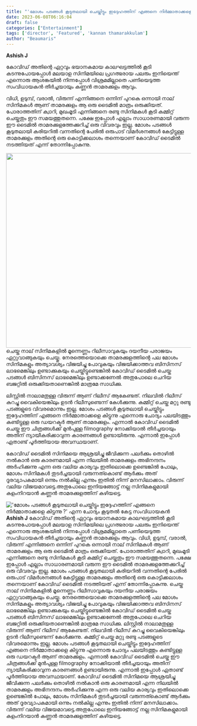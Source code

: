 ```yaml
---
title: "'മോശം പടങ്ങൾ കൂടുതലായി ചെയ്തിട്ടും ഇദ്ദേഹത്തിന് എങ്ങനെ നിർമ്മാതാക്കളെ കിട്ടുന്നു ?' എന്ന ചോദ്യം കൂടുതൽ കേട്ട സംവിധായകൻ"
date: 2023-06-08T06:16:04
draft: false
categories: ["Entertainment"]
tags: ['director', 'Featured', 'kannan thamarakkulam']
author: "Beaumaris"
---
```


<strong>Ashish J</strong>

കോവിഡ് അതിന്റെ ഏറ്റവും ഭയാനകമായ കാലഘട്ടത്തിൽ കൂടി കടന്നുപോയപ്പോൾ മലയാള സിനിമയിലെ പ്രഗത്ഭരായ പലരും ഇനിയെന്ത് എന്നൊരു ആശങ്കയിൽ നിന്നപ്പോൾ വിശ്രമമില്ലാതെ പണിയെടുത്ത സംവിധായകൻ തീർച്ചയായും കണ്ണൻ താമരക്കുളം ആവും.

വിധി, ഉടുമ്പ്, വരാൽ, വിരുന്ന് എന്നിങ്ങനെ ഒന്നിന് പുറകെ ഒന്നായി നാല് സിനിമകൾ ആണ് താമരക്കുളം ആ ഒരു ടൈമിൽ മാത്രം ഒരുക്കിയത്. പോരാത്തതിന് ക്വാറി, മുഖംമൂടി എന്നിങ്ങനെ രണ്ടു സിനിമകൾ കൂടി കമ്മിറ്റ് ചെയ്തതും ഈ സമയത്തുതന്നെ. പക്ഷേ ഇപ്പോൾ എല്ലാം സാധാരണമായി വരുന്ന ഈ ടൈമിൽ താമരക്കുളത്തേക്കുറിച്ച് ഒരു വിവരവും ഇല്ല. മോശം പടങ്ങൾ കൂടുതലായി കരിയറിൽ വന്നതിന്റെ പേരിൽ ഒരുപാട് വിമർശനങ്ങൾ കേട്ടിട്ടുള്ള താമരക്കുളം അതിന്റെ ഒരു കൊട്ടിക്കലാശം തന്നെയാണ് കോവിഡ് ടൈമിൽ നടത്തിയത് എന്ന് തോന്നിപ്പോകുന്നു.

<a href="https://cdn.boolokam.com/articles/2023/06/dqqdfff.jpg"><img class="size-full wp-image-398763 aligncenter" src="https://cdn.boolokam.com/articles/2023/06/dqqdfff.jpg" alt="" width="526" height="531" /></a>ചെയ്ത നാല് സിനിമകളിൽ മൂന്നെണ്ണം റിലീസാവുകയും ദയനീയ പരാജയം ഏറ്റുവാങ്ങുകയും ചെയ്തു. നേരത്തെയൊക്കെ താമരക്കുളത്തിന്റെ പല മോശം സിനിമകളും അത്യാവശ്യം വിജയിച്ചു പോവുകയും വിജയിക്കാത്തവ ബിസിനസ്‌ ലാഭമെങ്കിലും ഉണ്ടാക്കുകയും ചെയ്തിട്ടുണ്ടെങ്കിൽ കോവിഡ് ടൈമിൽ ചെയ്ത പടങ്ങൾ ബിസിനസ്‌ ലാഭമെങ്കിലും ഉണ്ടാക്കണേൽ അതുപോലെ ചെറിയ ബജറ്റിൽ ഒരുക്കിയതാണെങ്കിൽ മാത്രമേ സാധിക്കു.

ലിസ്റ്റിൽ നാലാമതുള്ള വിരുന്ന് ആണ് റിലീസ് ആകേണ്ടത്. നിലവിൽ റിലീസ് കുറച്ചു വൈകിയെങ്കിലും ഉടൻ റിലീസുണ്ടെന്ന് കേൾക്കുന്നു. കമ്മിറ്റ് ചെയ്ത മറ്റു രണ്ടു പടങ്ങളുടെ വിവരമൊന്നും ഇല്ല. മോശം പടങ്ങൾ കൂടുതലായി ചെയ്തിട്ടും ഇദ്ദേഹത്തിന് എങ്ങനെ നിർമ്മാതാക്കളെ കിട്ടുന്നു എന്നൊരു ചോദ്യം പലയിടത്തും കണ്ടിട്ടുള്ള ഒരു ഡയറക്ടർ ആണ് താമരക്കുളം. എന്നാൽ കോവിഡ് ടൈമിൽ ചെയ്ത ഈ ചിത്രങ്ങൾക്ക് മുൻപുള്ള filmography നോക്കിയാൽ തീർച്ചയായും അതിന് ന്യായീകരിക്കാവുന്ന കാരണങ്ങൾ ഉണ്ടായിരുന്നു. എന്നാൽ ഇപ്പോൾ ഏതാണ്ട് പൂർത്തിയായ അവസ്ഥയാണ്.

കോവിഡ് ടൈമിൽ സിനിമയെ ആശ്രയിച്ചു ജീവിക്കുന്ന പലർക്കും തൊഴിൽ നൽകാൻ ഒരു കാരണമായി എന്ന നിലയിൽ താമരക്കുളം അഭിനന്ദനം അർഹിക്കുന്നു എന്ന ഒരു വലിയ കാര്യവും ഇതിലൊക്കെ ഉണ്ടെങ്കിൽ പോലും, മോശം സിനിമകൾ തുടർച്ചയായി വരുന്നത്കൊണ്ട് ആർക്കും അത് ദൂരവ്യാപകമായി ഒന്നും നൽകില്ല എന്നും ഇതിൽ നിന്ന് മനസിലാക്കാം. വിരുന്ന് വലിയ വിജയമാവട്ടെ.അതുപോലെ ഇനിയങ്ങോട്ട് നല്ല സിനിമകളുമായി കളംനിറയാൻ കണ്ണൻ താമരക്കുളത്തിന് കഴിയട്ടെ.


!['മോശം പടങ്ങൾ കൂടുതലായി ചെയ്തിട്ടും ഇദ്ദേഹത്തിന് എങ്ങനെ നിർമ്മാതാക്കളെ കിട്ടുന്നു ?' എന്ന ചോദ്യം കൂടുതൽ കേട്ട സംവിധായകൻ](https://cdn.boolokam.com/articles/2023/06/dqqdfff.jpg)**Ashish J** കോവിഡ് അതിന്റെ ഏറ്റവും ഭയാനകമായ കാലഘട്ടത്തിൽ കൂടി കടന്നുപോയപ്പോൾ മലയാള സിനിമയിലെ പ്രഗത്ഭരായ പലരും ഇനിയെന്ത് എന്നൊരു ആശങ്കയിൽ നിന്നപ്പോൾ വിശ്രമമില്ലാതെ പണിയെടുത്ത സംവിധായകൻ തീർച്ചയായും കണ്ണൻ താമരക്കുളം ആവും. വിധി, ഉടുമ്പ്, വരാൽ, വിരുന്ന് എന്നിങ്ങനെ ഒന്നിന് പുറകെ ഒന്നായി നാല് സിനിമകൾ ആണ് താമരക്കുളം ആ ഒരു ടൈമിൽ മാത്രം ഒരുക്കിയത്. പോരാത്തതിന് ക്വാറി, മുഖംമൂടി എന്നിങ്ങനെ രണ്ടു സിനിമകൾ കൂടി കമ്മിറ്റ് ചെയ്തതും ഈ സമയത്തുതന്നെ. പക്ഷേ ഇപ്പോൾ എല്ലാം സാധാരണമായി വരുന്ന ഈ ടൈമിൽ താമരക്കുളത്തേക്കുറിച്ച് ഒരു വിവരവും ഇല്ല. മോശം പടങ്ങൾ കൂടുതലായി കരിയറിൽ വന്നതിന്റെ പേരിൽ ഒരുപാട് വിമർശനങ്ങൾ കേട്ടിട്ടുള്ള താമരക്കുളം അതിന്റെ ഒരു കൊട്ടിക്കലാശം തന്നെയാണ് കോവിഡ് ടൈമിൽ നടത്തിയത് എന്ന് തോന്നിപ്പോകുന്നു. [](https://cdn.boolokam.com/articles/2023/06/dqqdfff.jpg)ചെയ്ത നാല് സിനിമകളിൽ മൂന്നെണ്ണം റിലീസാവുകയും ദയനീയ പരാജയം ഏറ്റുവാങ്ങുകയും ചെയ്തു. നേരത്തെയൊക്കെ താമരക്കുളത്തിന്റെ പല മോശം സിനിമകളും അത്യാവശ്യം വിജയിച്ചു പോവുകയും വിജയിക്കാത്തവ ബിസിനസ്‌ ലാഭമെങ്കിലും ഉണ്ടാക്കുകയും ചെയ്തിട്ടുണ്ടെങ്കിൽ കോവിഡ് ടൈമിൽ ചെയ്ത പടങ്ങൾ ബിസിനസ്‌ ലാഭമെങ്കിലും ഉണ്ടാക്കണേൽ അതുപോലെ ചെറിയ ബജറ്റിൽ ഒരുക്കിയതാണെങ്കിൽ മാത്രമേ സാധിക്കു. ലിസ്റ്റിൽ നാലാമതുള്ള വിരുന്ന് ആണ് റിലീസ് ആകേണ്ടത്. നിലവിൽ റിലീസ് കുറച്ചു വൈകിയെങ്കിലും ഉടൻ റിലീസുണ്ടെന്ന് കേൾക്കുന്നു. കമ്മിറ്റ് ചെയ്ത മറ്റു രണ്ടു പടങ്ങളുടെ വിവരമൊന്നും ഇല്ല. മോശം പടങ്ങൾ കൂടുതലായി ചെയ്തിട്ടും ഇദ്ദേഹത്തിന് എങ്ങനെ നിർമ്മാതാക്കളെ കിട്ടുന്നു എന്നൊരു ചോദ്യം പലയിടത്തും കണ്ടിട്ടുള്ള ഒരു ഡയറക്ടർ ആണ് താമരക്കുളം. എന്നാൽ കോവിഡ് ടൈമിൽ ചെയ്ത ഈ ചിത്രങ്ങൾക്ക് മുൻപുള്ള filmography നോക്കിയാൽ തീർച്ചയായും അതിന് ന്യായീകരിക്കാവുന്ന കാരണങ്ങൾ ഉണ്ടായിരുന്നു. എന്നാൽ ഇപ്പോൾ ഏതാണ്ട് പൂർത്തിയായ അവസ്ഥയാണ്. കോവിഡ് ടൈമിൽ സിനിമയെ ആശ്രയിച്ചു ജീവിക്കുന്ന പലർക്കും തൊഴിൽ നൽകാൻ ഒരു കാരണമായി എന്ന നിലയിൽ താമരക്കുളം അഭിനന്ദനം അർഹിക്കുന്നു എന്ന ഒരു വലിയ കാര്യവും ഇതിലൊക്കെ ഉണ്ടെങ്കിൽ പോലും, മോശം സിനിമകൾ തുടർച്ചയായി വരുന്നത്കൊണ്ട് ആർക്കും അത് ദൂരവ്യാപകമായി ഒന്നും നൽകില്ല എന്നും ഇതിൽ നിന്ന് മനസിലാക്കാം. വിരുന്ന് വലിയ വിജയമാവട്ടെ.അതുപോലെ ഇനിയങ്ങോട്ട് നല്ല സിനിമകളുമായി കളംനിറയാൻ കണ്ണൻ താമരക്കുളത്തിന് കഴിയട്ടെ.
